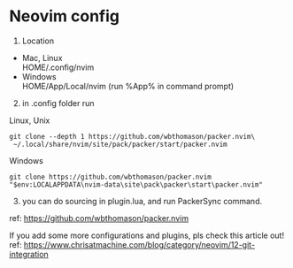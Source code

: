 # Neovim config

1. Location 
 - Mac, Linux <br />
  HOME/.config/nvim
 - Windows <br />
  HOME/App/Local/nvim (run %App% in command prompt)
  

2. in .config folder run

 Linux, Unix

```
git clone --depth 1 https://github.com/wbthomason/packer.nvim\
 ~/.local/share/nvim/site/pack/packer/start/packer.nvim
```

 Windows  

```
git clone https://github.com/wbthomason/packer.nvim "$env:LOCALAPPDATA\nvim-data\site\pack\packer\start\packer.nvim"
```

3. you can do sourcing in plugin.lua, and run PackerSync command.

ref: https://github.com/wbthomason/packer.nvim


If you add some more configurations and plugins, pls check this article out!
ref: https://www.chrisatmachine.com/blog/category/neovim/12-git-integration
